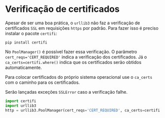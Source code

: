 # Verificação de certificados
  
Apesar de ser uma boa prática, o `urllib3` não faz a verificação de certificados `SSL` em requisições `https` por padrão. Para fazer isso é preciso instalar o pacote `certifi`:

`pip install certifi`  

No `PoolManager()` é possível fazer essa verificação. O parâmetro `cert_reqs='CERT_REQUIRED'` indica a verificação dos certificados. Já o `ca_certs=certifi.where()` indica que os certificados serão obtidos automaticamente.  

Para colocar certificados do próprio sistema operacional use o `ca_certs` com o caminho para os certificados.  
  
Serão lançadas exceções `SSLError` caso a verificação falhe.  

```py
import certifi
import urllib3
http = urllib3.PoolManager(cert_reqs='CERT_REQUIRED', ca_certs=certifi.where())
```
